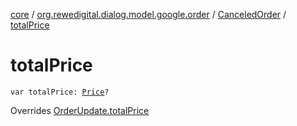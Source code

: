 [core](../../index.md) / [org.rewedigital.dialog.model.google.order](../index.md) / [CanceledOrder](index.md) / [totalPrice](./total-price.md)

# totalPrice

`var totalPrice: `[`Price`](../-price/index.md)`?`

Overrides [OrderUpdate.totalPrice](../-order-update/total-price.md)

